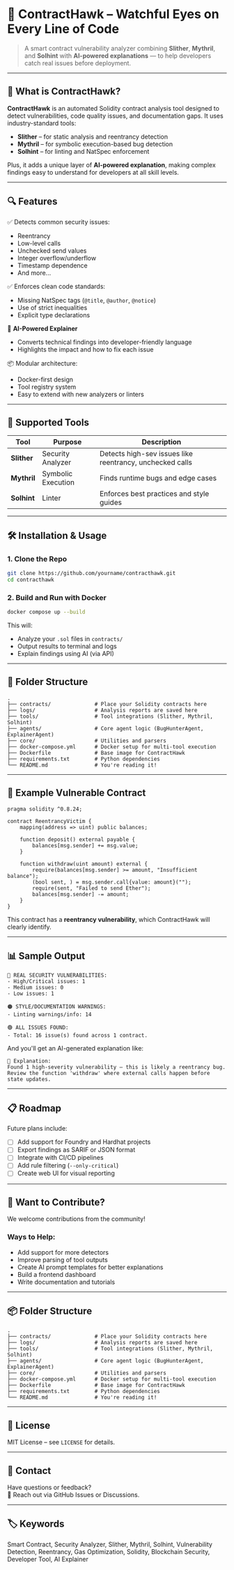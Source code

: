 # 🦅 ContractHawk – Watchful Eyes on Every Line of Code

> A smart contract vulnerability analyzer combining **Slither**, **Mythril**, and **Solhint** with **AI-powered explanations** — to help developers catch real issues before deployment.

---

## 📌 What is ContractHawk?

**ContractHawk** is an automated Solidity contract analysis tool designed to detect vulnerabilities, code quality issues, and documentation gaps. It uses industry-standard tools:

- **Slither** – for static analysis and reentrancy detection
- **Mythril** – for symbolic execution-based bug detection
- **Solhint** – for linting and NatSpec enforcement

Plus, it adds a unique layer of **AI-powered explanation**, making complex findings easy to understand for developers at all skill levels.

---

## 🔍 Features

✅ Detects common security issues:

- Reentrancy
- Low-level calls
- Unchecked send values
- Integer overflow/underflow
- Timestamp dependence
- And more...

✅ Enforces clean code standards:

- Missing NatSpec tags (`@title`, `@author`, `@notice`)
- Use of strict inequalities
- Explicit type declarations

🧠 **AI-Powered Explainer**

- Converts technical findings into developer-friendly language
- Highlights the impact and how to fix each issue

📦 Modular architecture:

- Docker-first design
- Tool registry system
- Easy to extend with new analyzers or linters

---

## 🧰 Supported Tools

| Tool        | Purpose            | Description                                              |
| ----------- | ------------------ | -------------------------------------------------------- |
| **Slither** | Security Analyzer  | Detects high-sev issues like reentrancy, unchecked calls |
| **Mythril** | Symbolic Execution | Finds runtime bugs and edge cases                        |
| **Solhint** | Linter             | Enforces best practices and style guides                 |

---

## 🛠️ Installation & Usage

### 1. Clone the Repo

```bash
git clone https://github.com/yourname/contracthawk.git
cd contracthawk
```

### 2. Build and Run with Docker

```bash
docker compose up --build
```

This will:

- Analyze your `.sol` files in `contracts/`
- Output results to terminal and logs
- Explain findings using AI (via API)

---

## 📁 Folder Structure

```
.
├── contracts/              # Place your Solidity contracts here
├── logs/                   # Analysis reports are saved here
├── tools/                  # Tool integrations (Slither, Mythril, Solhint)
├── agents/                 # Core agent logic (BugHunterAgent, ExplainerAgent)
├── core/                   # Utilities and parsers
├── docker-compose.yml      # Docker setup for multi-tool execution
├── Dockerfile              # Base image for ContractHawk
├── requirements.txt        # Python dependencies
└── README.md               # You're reading it!
```

---

## 🧪 Example Vulnerable Contract

```solidity
pragma solidity ^0.8.24;

contract ReentrancyVictim {
    mapping(address => uint) public balances;

    function deposit() external payable {
        balances[msg.sender] += msg.value;
    }

    function withdraw(uint amount) external {
        require(balances[msg.sender] >= amount, "Insufficient balance");
        (bool sent, ) = msg.sender.call{value: amount}("");
        require(sent, "Failed to send Ether");
        balances[msg.sender] -= amount;
    }
}
```

This contract has a **reentrancy vulnerability**, which ContractHawk will clearly identify.

---

## 📊 Sample Output

```
🔴 REAL SECURITY VULNERABILITIES:
- High/Critical issues: 1
- Medium issues: 0
- Low issues: 1

🟠 STYLE/DOCUMENTATION WARNINGS:
- Linting warnings/info: 14

🟢 ALL ISSUES FOUND:
- Total: 16 issue(s) found across 1 contract.
```

And you'll get an AI-generated explanation like:

```
📘 Explanation:
Found 1 high-severity vulnerability — this is likely a reentrancy bug.
Review the function 'withdraw' where external calls happen before state updates.
```

---

## 📋 Roadmap

Future plans include:

- [ ] Add support for Foundry and Hardhat projects
- [ ] Export findings as SARIF or JSON format
- [ ] Integrate with CI/CD pipelines
- [ ] Add rule filtering (`--only-critical`)
- [ ] Create web UI for visual reporting

---

## 💬 Want to Contribute?

We welcome contributions from the community!

### Ways to Help:

- Add support for more detectors
- Improve parsing of tool outputs
- Create AI prompt templates for better explanations
- Build a frontend dashboard
- Write documentation and tutorials

---

## 📦 Folder Structure

```
.
├── contracts/              # Place your Solidity contracts here
├── logs/                   # Analysis reports are saved here
├── tools/                  # Tool integrations (Slither, Mythril, Solhint)
├── agents/                 # Core agent logic (BugHunterAgent, ExplainerAgent)
├── core/                   # Utilities and parsers
├── docker-compose.yml      # Docker setup for multi-tool execution
├── Dockerfile              # Base image for ContractHawk
├── requirements.txt        # Python dependencies
└── README.md               # You're reading it!
```

---

## 📝 License

MIT License – see `LICENSE` for details.

---

## 📢 Contact

Have questions or feedback?  
📧 Reach out via GitHub Issues or Discussions.

---

## 🏷️ Keywords

Smart Contract, Security Analyzer, Slither, Mythril, Solhint, Vulnerability Detection, Reentrancy, Gas Optimization, Solidity, Blockchain Security, Developer Tool, AI Explainer
